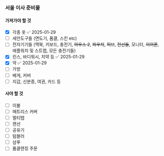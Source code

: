 ### 서울 이사 준비물
#### 가져가야 할 것
- [x] 각종 옷 ✅ 2025-01-29
- [ ] 세안도구들 (면도기, 폼클, 스킨 etc)
- [ ] 전자기기들 (맥북, 키보드, 충전기, ~~마우스 2~~, ~~파우치~~, ~~허브~~, ~~전선들~~, 모니터, ~~이어폰~~, 애플워치 및 스트랩, 모든 충전기들)
- [x] 린스, 바디워시, 치약 등 ✅ 2025-01-29
- [x] 약 ✅ 2025-01-29
- [ ] 가방
- [ ] 베게, 커버
- [ ] 지갑, 신분증, 여권, 카드 등

#### 사야 할 것
- [ ] 이불
- [ ] 매트리스 커버
- [ ] 멀티탭 
- [ ] 랜선
- [ ] 공유기
- [ ] 텀블러
- [ ] 샴푸
- [ ] 폼클렌징 주문
